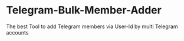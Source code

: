 # Telegram-Bulk-Member-Adder
The best Tool to add Telegram members via User-Id by multi Telegram accounts
